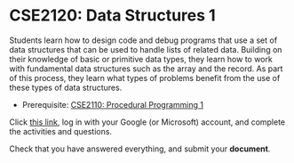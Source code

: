 # CSE2120: Data Structures 1

Students learn how to design code and debug programs that use a set of data structures that can be used to handle lists of related data. Building on their knowledge of basic or primitive data types, they learn how to work with fundamental data structures such as the array and the record. As part of this process, they learn what types of problems benefit from the use of these types of data structures.

* Prerequisite: [CSE2110: Procedural Programming 1](CSE2110.md)

Click [this link](https://hub.callysto.ca/jupyter/hub/user-redirect/git-pull?repo=https%3A%2F%2Fgithub.com%2Fcallysto%2Fcurriculum-notebooks&branch=master&subPath=TechnologyStudies/ComputingScience/Courses/data-structures-1.ipynb&depth=1), log in with your Google (or Microsoft) account, and complete the activities and questions.

Check that you have answered everything, and submit your **document**.
